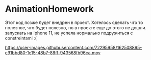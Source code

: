 # AnimationHomework

Этот код позже будет внедрен в проект. Хотелось сделать что то полезное, что будет полезно, но в проекте еще до этого не дошли.
запускать на Iphone 11, не успела нормально подружиться с constreintami :(

https://user-images.githubusercontent.com/72295958/162508895-c91bbd80-1c15-48b7-88ff-943568fb96ca.mov

